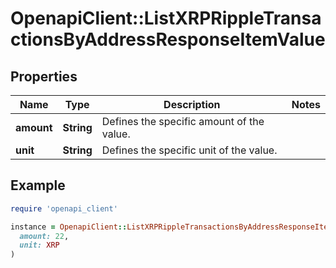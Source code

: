 # OpenapiClient::ListXRPRippleTransactionsByAddressResponseItemValue

## Properties

| Name | Type | Description | Notes |
| ---- | ---- | ----------- | ----- |
| **amount** | **String** | Defines the specific amount of the value. |  |
| **unit** | **String** | Defines the specific unit of the value. |  |

## Example

```ruby
require 'openapi_client'

instance = OpenapiClient::ListXRPRippleTransactionsByAddressResponseItemValue.new(
  amount: 22,
  unit: XRP
)
```

